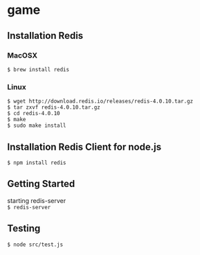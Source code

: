 # game
## Installation Redis  
### MacOSX
```$ brew install redis ```
### Linux
```$ wget http://download.redis.io/releases/redis-4.0.10.tar.gz ```  
```$ tar zxvf redis-4.0.10.tar.gz ```  
```$ cd redis-4.0.10 ```  
```$ make ```  
```$ sudo make install ```  

## Installation Redis Client for node.js
```$ npm install redis ```

## Getting Started    
starting redis-server  
```$ redis-server ```

## Testing 
```$ node src/test.js ```
